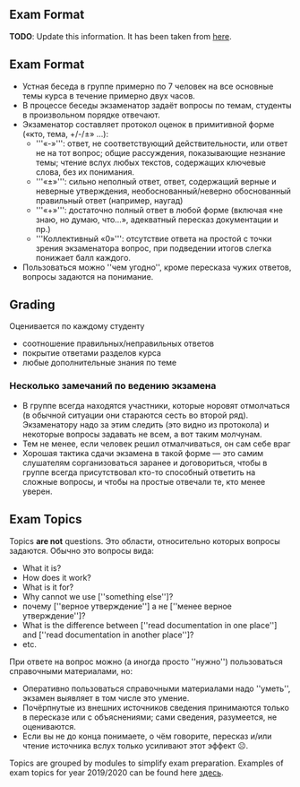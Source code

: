 Exam Format
---

__TODO__: Update this information. It has been taken from [here](https://uneex.ru/HSE/ExamTopics/Russian).

## Exam Format

* Устная беседа в группе примерно по 7 человек на все основные темы курса в течение примерно двух часов.
* В процессе беседы экзаменатор задаёт вопросы по темам, студенты в произвольном порядке отвечают.
* Экзаменатор составляет протокол оценок в примитивной форме («кто, тема, +/-/±» …):
   * '''«-»''': ответ, не соответствующий действительности, или ответ не на тот вопрос;
   общие рассуждения, показывающие незнание темы; чтение вслух любых текстов,
   содержащих ключевые слова, без их понимания.
   * '''«±»''': сильно неполный ответ, ответ, содержащий верные и неверные утверждения,
   необоснованный/неверно обоснованный правильный ответ (например, наугад)
   * '''«+»''': достаточно полный ответ в любой форме (включая «не знаю, но думаю, что…»,
   адекватный пересказ документации и пр.)
   * '''Коллективный «0»''': отсутствие ответа на простой с точки зрения экзаменатора вопрос,
   при подведении итогов слегка понижает балл каждого.
* Пользоваться можно ''чем угодно'', кроме пересказа чужих ответов, вопросы задаются на понимание.

## Grading
 
Оценивается по каждому студенту
* соотношение правильных/неправильных ответов
* покрытие ответами разделов курса
* любые дополнительные знания по теме

### Несколько замечаний по ведению экзамена

* В группе всегда находятся участники, которые норовят отмолчаться
  (в обычной ситуации они стараются сесть во второй ряд).
  Экзаменатору надо за этим следить (это видно из протокола) и некоторые вопросы задавать не всем,
  а вот таким молчунам.
* Тем не менее, если человек решил отмалчиваться, он сам себе враг
* Хорошая тактика сдачи экзамена в такой форме — это самим слушателям сорганизоваться заранее
  и договориться, чтобы в группе всегда присутствовал кто-то способный ответить на сложные вопросы,
  и чтобы на простые отвечали те, кто менее уверен.

## Exam Topics

Topics __are not__ questions. Это области, относительно которых вопросы задаются.
Обычно это вопросы вида:

* What it is?
* How does it work?
* What is it for?
* Why cannot we use [''something else'']?
* почему [''верное утверждение''] а не [''менее верное утверждение'']?
* What is the difference between [''read documentation in one place''] and
  [''read documentation in another place'']?
* etc.

При ответе на вопрос можно (а иногда просто ''нужно'') пользоваться справочными материалами, но:

* Оперативно пользоваться справочными материалами надо ''уметь'',
  экзамен выявляет в том числе это умение.
* Почёрпнутые из внешних источников сведения принимаются только в пересказе или с объяснениями;
  сами сведения, разумеется, не оцениваются.
* Если вы не до конца понимаете, о чём говорите, пересказ и/или чтение источника вслух
  только усиливают этот эффект ☹.

Topics are grouped by modules to simplify exam preparation.
Examples of exam topics for year 2019/2020 can be found here [здесь](exam_2019.md).
